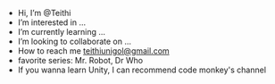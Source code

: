 -  Hi, I’m @Teithi
-  I’m interested in ...
-  I’m currently learning ...
-  I’m looking to collaborate on ...
-  How to reach me teithiunigol@gmail.com
-  favorite series: Mr. Robot, Dr Who
-  If you wanna learn Unity, I can recommend code monkey's channel
<!---
Teithi/Teithi is a ✨ special ✨ repository because its `README.md` (this file) appears on your GitHub profile.
You can click the Preview link to take a look at your changes.
--->
